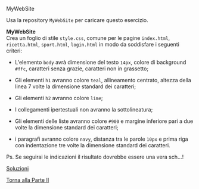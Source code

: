 MyWebSite


Usa la repository `MyWebSite` per caricare questo esercizio.

**MyWebSite**<br>
Crea un foglio di stile `style.css`, comune per le pagine `index.html`,
`ricetta.html`, `sport.html`, `login.html` in modo da soddisfare
i seguenti criteri:

* L'elemento `body` avrà dimensione del testo `14px`, colore di background `#ffc`,
caratteri senza grazie, caratteri non in grassetto;

* Gli elementi `h1` avranno colore `teal`, allineamento centrato, altezza
della linea 7 volte la dimensione standard dei caratteri;

* Gli elementi `h2` avranno colore `lime`;

* I collegamenti ipertestuali non avranno la sottolineatura;

* Gli elementi delle liste avranno colore `#900` e margine inferiore pari a due
volte la dimensione standard dei caratteri;

* i paragrafi avranno colore `navy`, distanza tra le parole `10px` e prima
riga con indentazione tre volte la dimensione standard dei caratteri.

Ps. Se seguirai le indicazioni il risultato dovrebbe essere una vera sch...!

<a href="https://github.com/FabioZTessitore/laboratorio/tree/master/esercizi/part-ii/intro-css">Soluzioni</a>

<a href="/activities/2">Torna alla Parte II</a>

